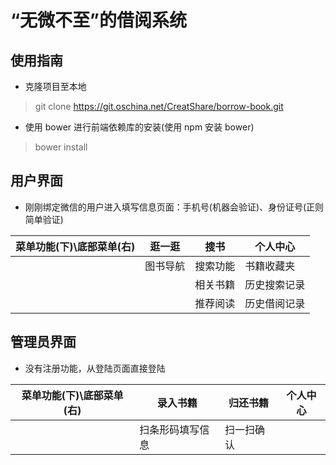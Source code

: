 # “无微不至”的借阅系统

## 使用指南

* 克隆项目至本地

> git clone https://git.oschina.net/CreatShare/borrow-book.git

* 使用 bower 进行前端依赖库的安装(使用 npm 安装 bower)

> bower install

## 用户界面

* 刚刚绑定微信的用户进入填写信息页面：手机号(机器会验证)、身份证号(正则简单验证)

|菜单功能(下)\底部菜单(右)|逛一逛|搜书|个人中心|
|----|----|----|----|
||图书导航|搜索功能|书籍收藏夹|
|||相关书籍|历史搜索记录|
|||推荐阅读|历史借阅记录|


## 管理员界面

* 没有注册功能，从登陆页面直接登陆

|菜单功能(下)\底部菜单(右)|录入书籍|归还书籍|个人中心|
|----|----|----|----|
||扫条形码填写信息|扫一扫确认||